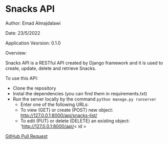 # Snacks API

Author: Emad Almajdalawi

Date: 23/5/2022

Application Vesrsion: 0.1.0

Overview:

Snacks API is a RESTful API created by Django framework and it is used to create, update, delete and retrieve Snacks.

To use this API:

- Clone the repository
- Instal the dependencies (you can find them in requirements.txt)
- Run the server locally by the command `python manage.py runserver`
    - Enter one of the following URLs:
    - To view (GET) or create (POST) new object: http://127.0.0.1:8000/api/snacks-list/
    - To edit (PUT) or delete (DELETE) an existing object: 'http://127.0.0.1:8000/api/< id >


[GitHub Pull Request](https://github.com/emad-almajdalawi/django-snacks-API/pull/1)